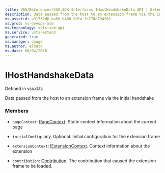 ```yaml
---
title: VSS/References/VSS.SDK.Interfaces IHostHandshakeData API | Extensions for Visual Studio Team Services
description: Data passed from the host to an extension frame via the initial handshake
ms.assetid: a91732d8-ba66-b488-9dfa-fc178d794f89
ms.prod: vs-devops-alm
ms.technology: vsts-sub-api
ms.service: vsts-extend
generated: true
ms.manager: douge
ms.author: elbatk
ms.date: 08/04/2016
---
```


# IHostHandshakeData

Defined in vss.d.ts


Data passed from the host to an extension frame via the initial handshake 

### Members

* `pageContext`: [PageContext](../../../VSS/References/SDK_Interfaces/PageContext.md). Static context information about the current page

* `initialConfig`: any. Optional. Initial configuration for the extension frame

* `extensionContext`: [IExtensionContext](../../../VSS/References/VSS_SDK_Interfaces/IExtensionContext.md). Context information about the extension

* `contribution`: [Contribution](../../../VSS/References/SDK_Interfaces/Contribution.md). The contribution that caused the extension frame to be loaded.

